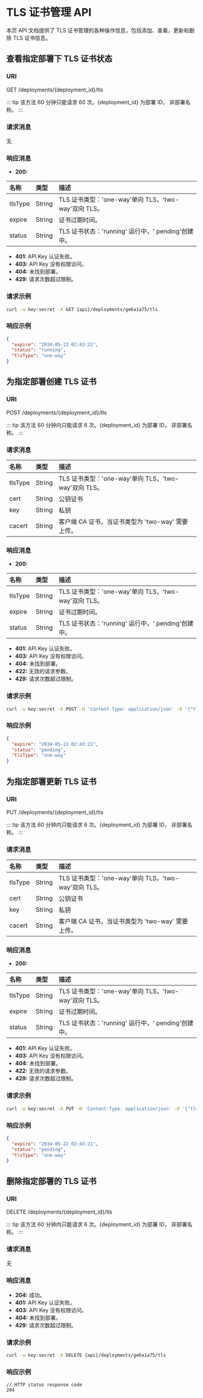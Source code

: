 # TLS 证书管理 API

本页 API 文档提供了 TLS 证书管理的各种操作信息，包括添加、查看，更新和删除 TLS 证书信息。

## 查看指定部署下 TLS 证书状态

### URI

GET /deployments/{deployment_id}/tls

::: tip
该方法 60 分钟只能请求 60 次。{deployment_id} 为部署 ID， 非部署名称。
:::

### 请求消息

无

### 响应消息

- **200:**

| 名称            | 类型             | 描述               |
| :-------------- | :--------------- | :----------------- |
| tlsType        | String | TLS 证书类型：'one-way'单向 TLS，'two-way'双向 TLS。      |
| expire | String           | 证书过期时间。        |
| status | String           | TLS 证书状态：'running' 运行中，' pending'创建中。        |

- **401:** API Key 认证失败。
- **403:** API Key 没有权限访问。
- **404:** 未找到部署。
- **429:** 请求次数超过限制。

### 请求示例

```bash
curl -u key:secret -X GET {api}/deployments/ge6a1a75/tls
```


### 响应示例

```JSON
{
  "expire": "2034-05-22 02:43:21",
  "status": "running",
  "tlsType": "one-way"
}
```


## 为指定部署创建 TLS 证书

### URI

POST /deployments/{deployment_id}/tls

::: tip
该方法 60 分钟内只能请求 6 次。{deployment_id} 为部署 ID， 非部署名称。
:::

### 请求消息

| 名称     | 类型   | 描述       |
| :------- | :----- | :--------- |
| tlsType | String | TLS 证书类型：'one-way'单向 TLS，'two-way'双向 TLS。 |
| cert | String |  公钥证书  |
| key | String | 私钥   |
| cacert | String | 客户端 CA 证书，当证书类型为 'two-way' 需要上传。   |

### 响应消息

- **200:**

| 名称            | 类型             | 描述               |
| :-------------- | :--------------- | :----------------- |
| tlsType        | String | TLS 证书类型：'one-way'单向 TLS，'two-way'双向 TLS。      |
| expire | String           | 证书过期时间。        |
| status | String           | TLS 证书状态：'running' 运行中，' pending'创建中。        |

- **401:** API Key 认证失败。
- **403:** API Key 没有权限访问。
- **404:** 未找到部署。
- **422:** 无效的请求参数。
- **429:** 请求次数超过限制。

### 请求示例

```bash
curl -u key:secret -X POST -H 'Content-Type: application/json' -d '{"tlsType": "one-way", "cert": "-----BEGIN CERTIFICATE-----\nMII...tH6j7afSg==\n-----END CERTIFICATE-----},"key":"-----BEGIN RSA PRIVATE KEY-----\nMIIEpAIBAAKCAQEA5bdg8Rt5A7...AjQzYRdov4inpzw==\n-----END RSA PRIVATE KEY-----"' {api}/deployments/ge6a1a75/tls
```

### 响应示例

```JSON
{
  "expire": "2034-05-22 02:43:21",
  "status": "pending",
  "tlsType": "one-way"
}
```


## 为指定部署更新 TLS 证书

### URI

PUT /deployments/{deployment_id}/tls

::: tip
该方法 60 分钟内只能请求 6 次。{deployment_id} 为部署 ID， 非部署名称。
:::

### 请求消息

| 名称     | 类型   | 描述       |
| :------- | :----- | :--------- |
| tlsType | String | TLS 证书类型：'one-way'单向 TLS，'two-way'双向 TLS。 |
| cert | String |  公钥证书  |
| key | String | 私钥   |
| cacert | String | 客户端 CA 证书，当证书类型为 'two-way' 需要上传。   |

### 响应消息

- **200:**

| 名称            | 类型             | 描述               |
| :-------------- | :--------------- | :----------------- |
| tlsType        | String | TLS 证书类型：'one-way'单向 TLS，'two-way'双向 TLS。      |
| expire | String           | 证书过期时间。        |
| status | String           | TLS 证书状态：'running' 运行中，' pending'创建中。        |

- **401:** API Key 认证失败。
- **403:** API Key 没有权限访问。
- **404:** 未找到部署。
- **422:** 无效的请求参数。
- **429:** 请求次数超过限制。

### 请求示例

```bash
curl -u key:secret -X PUT -H 'Content-Type: application/json' -d '{"tlsType": "one-way", "cert": "-----BEGIN CERTIFICATE-----\nMII...tH6j7afSg==\n-----END CERTIFICATE-----},"key":"-----BEGIN RSA PRIVATE KEY-----\nMIIEpAIBAAKCAQEA5bdg8Rt5A7...AjQzYRdov4inpzw==\n-----END RSA PRIVATE KEY-----"' {api}/deployments/ge6a1a75/tls
```

### 响应示例

```JSON
{
  "expire": "2034-05-22 02:43:21",
  "status": "pending",
  "tlsType": "one-way"
}
```



## 删除指定部署的 TLS 证书

### URI

DELETE /deployments/{deployment_id}/tls

::: tip
该方法 60 分钟内只能请求 6 次。{deployment_id} 为部署 ID， 非部署名称。
:::

### 请求消息

无

### 响应消息

- **204:** 成功。
- **401:** API Key 认证失败。
- **403:** API Key 没有权限访问。
- **404:** 未找到部署。
- **429:** 请求次数超过限制。

### 请求示例

```bash
curl -u key:secret -X DELETE {api}/deployments/ge6a1a75/tls
```

### 响应示例

```HTTP
// HTTP status response code
204 
```

